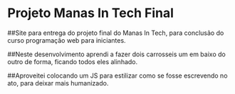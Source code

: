 # Projeto Manas In Tech Final

##Site para entrega do projeto final do Manas In Tech, para conclusão do curso programação web para iniciantes.

##Neste desenvolvimento aprendi a fazer dois carrosseis um em baixo do outro de forma, ficando todos eles alinhado. 

##Aproveitei colocando um JS para estilizar como se fosse escrevendo no ato, para deixar mais humanizado.

